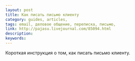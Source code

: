 ```yaml
---
layout: post
title: Как писать письмо клиенту
category: guides, articles, 
tags: email, деловое общение, переписка, письмо, 
link: http://pajasu.livejournal.com/85094.html
description: 
keywords: 
---
```


<p>Короткая инструкция о том, как писать письмо клиенту.</p>
